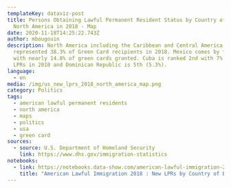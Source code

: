 ```yaml
---
templateKey: dataviz-post
title: Persons Obtaining Lawful Permanent Resident Status by Country of Birth in
  North America in 2018 - Map
date: 2020-11-18T14:25:22.743Z
author: mbougouin
description: North America including the Caribbean and Central America
  represented 38.3% of Green Card recipients in 2018. Mexico comes by far 1st
  with nearly 14.8% of green cards granted. Cuba is ranked 2nd with 7% of new
  LPRs in 2018 and Dominican Republic is 5th (5.3%).
language:
  - en
media: /img/us_new_lprs_2018_north_america_map.png
category: Politics
tags:
  - american lawful permanent residents
  - north america
  - maps
  - politics
  - usa
  - green card
sources:
  - source: U.S. Department of Homeland Security
    link: https://www.dhs.gov/immigration-statistics
notebooks:
  - link: https://notebooks.data-show.com/american-lawful-immigration-2018-new-lprs-by-country-of-birth/#american-lawful-immigration-2018-new-lprs-by-country-of-birth
    title: "American Lawful Immigration 2018 : New LPRs by Country of Birth"
---
```

